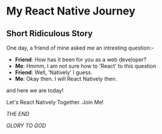 # My React Native Journey

## Short Ridiculous Story

One day, a friend of mine asked me an intresting question:-
- **Friend**: How has it been for you as a web developer?
- **Me**: Hmmm, I am not sure how to 'React' to this question
- **Friend**: Well, 'Natively' I guess.
- **Me**: Okay then. I will React Natively then.

and here we are today!

Let's React Natively Together. Join Me!

*THE END*

*GLORY TO GOD*


